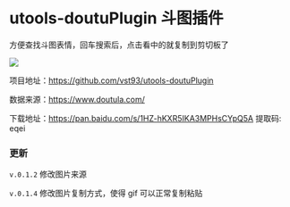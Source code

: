 # utools-doutuPlugin 斗图插件

方便查找斗图表情，回车搜索后，点击看中的就复制到剪切板了

![](https://s2.ax1x.com/2019/05/24/VFKs0I.png)

项目地址：https://github.com/vst93/utools-doutuPlugin

数据来源：https://www.doutula.com/

下载地址：https://pan.baidu.com/s/1HZ-hKXR5IKA3MPHsCYpQ5A 提取码: eqei

### 更新
`v.0.1.2`
修改图片来源

`v.0.1.4`
修改图片复制方式，使得 gif 可以正常复制粘贴
